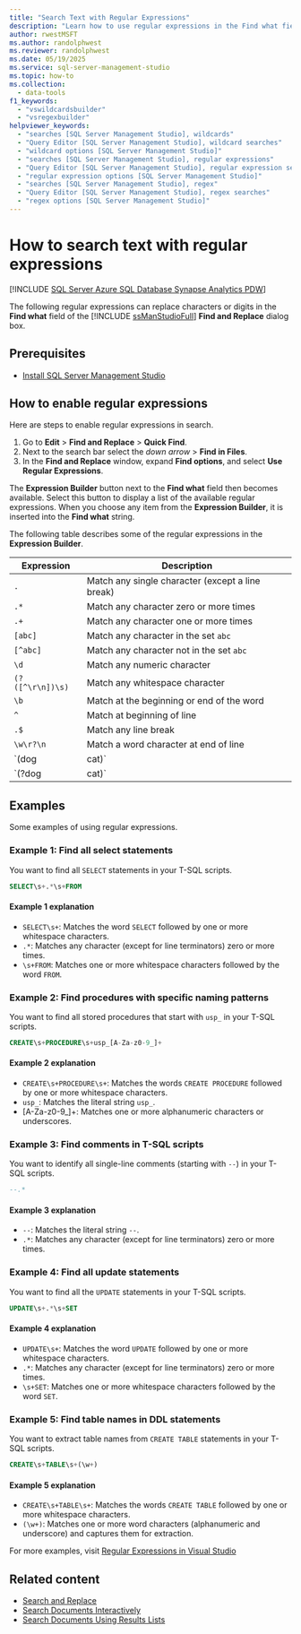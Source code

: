 ```yaml
---
title: "Search Text with Regular Expressions"
description: "Learn how to use regular expressions in the Find what field of a Find and Replace dialog box to specify a pattern to be matched."
author: rwestMSFT
ms.author: randolphwest
ms.reviewer: randolphwest
ms.date: 05/19/2025
ms.service: sql-server-management-studio
ms.topic: how-to
ms.collection:
  - data-tools
f1_keywords:
  - "vswildcardsbuilder"
  - "vsregexbuilder"
helpviewer_keywords:
  - "searches [SQL Server Management Studio], wildcards"
  - "Query Editor [SQL Server Management Studio], wildcard searches"
  - "wildcard options [SQL Server Management Studio]"
  - "searches [SQL Server Management Studio], regular expressions"
  - "Query Editor [SQL Server Management Studio], regular expression searches"
  - "regular expression options [SQL Server Management Studio]"
  - "searches [SQL Server Management Studio], regex"
  - "Query Editor [SQL Server Management Studio], regex searches"
  - "regex options [SQL Server Management Studio]"
---
```


# How to search text with regular expressions

[!INCLUDE [SQL Server Azure SQL Database Synapse Analytics PDW](../includes/applies-to-version/sql-asdb-asdbmi-asa-pdw.md)]

The following regular expressions can replace characters or digits in the **Find what** field of the [!INCLUDE [ssManStudioFull](../includes/ssmanstudiofull-md.md)] **Find and Replace** dialog box.

## Prerequisites

- [Install SQL Server Management Studio](../install/install.md)

## How to enable regular expressions

Here are steps to enable regular expressions in search.

1. Go to **Edit** > **Find and Replace** > **Quick Find**.
1. Next to the search bar select the *down arrow* > **Find in Files**.
1. In the **Find and Replace** window, expand **Find options**, and select **Use Regular Expressions**.

The **Expression Builder** button next to the **Find what** field then becomes available. Select this button to display a list of the available regular expressions. When you choose any item from the **Expression Builder**, it is inserted into the **Find what** string.

The following table describes some of the regular expressions in the **Expression Builder**.

| Expression | Description |
| --- | --- |
| `.` | Match any single character (except a line break) |
| `.*` | Match any character zero or more times |
| `.+` | Match any character one or more times |
| `[abc]` | Match any character in the set `abc` |
| `[^abc]` | Match any character not in the set `abc` |
| `\d` | Match any numeric character |
| `(?([^\r\n])\s)` | Match any whitespace character |
| `\b` | Match at the beginning or end of the word |
| `^` | Match at beginning of line |
| `.$` | Match any line break |
| `\w\r?\n` | Match a word character at end of line |
| `(dog | cat)` | Capture and implicitly number the expression `dog | cat` |
| `(?<pet>dog | cat)` | Capture subexpression `dog | cat` and name it `pet` |

## Examples

Some examples of using regular expressions.

### Example 1: Find all select statements

You want to find all `SELECT` statements in your T-SQL scripts.

  ```sql
  SELECT\s+.*\s+FROM
  ```

#### Example 1 explanation

- `SELECT\s+`: Matches the word `SELECT` followed by one or more whitespace characters.
- `.*`: Matches any character (except for line terminators) zero or more times.
- `\s+FROM`: Matches one or more whitespace characters followed by the word `FROM`.

### Example 2: Find procedures with specific naming patterns

You want to find all stored procedures that start with `usp_` in your T-SQL scripts.

  ```sql
  CREATE\s+PROCEDURE\s+usp_[A-Za-z0-9_]+
  ```

#### Example 2 explanation

- `CREATE\s+PROCEDURE\s+`: Matches the words `CREATE PROCEDURE` followed by one or more whitespace characters.
- `usp_`: Matches the literal string `usp_`.
- [A-Za-z0-9_]+: Matches one or more alphanumeric characters or underscores.

### Example 3: Find comments in T-SQL scripts

You want to identify all single-line comments (starting with `--`) in your T-SQL scripts.

  ```sql
  --.*
  ```

#### Example 3 explanation

- `--`: Matches the literal string `--`.
- `.*`: Matches any character (except for line terminators) zero or more times.

### Example 4: Find all update statements

You want to find all the `UPDATE` statements in your T-SQL scripts.

  ```sql
  UPDATE\s+.*\s+SET
  ```

#### Example 4 explanation

- `UPDATE\s+`: Matches the word `UPDATE` followed by one or more whitespace characters.
- `.*`: Matches any character (except for line terminators) zero or more times.
- `\s+SET`: Matches one or more whitespace characters followed by the word `SET`.

### Example 5: Find table names in DDL statements

You want to extract table names from `CREATE TABLE` statements in your T-SQL scripts.

```sql
CREATE\s+TABLE\s+(\w+)
```

#### Example 5 explanation

- `CREATE\s+TABLE\s+`: Matches the words `CREATE TABLE` followed by one or more whitespace characters.
- `(\w+)`: Matches one or more word characters (alphanumeric and underscore) and captures them for extraction.

For more examples, visit [Regular Expressions in Visual Studio](/visualstudio/ide/using-regular-expressions-in-visual-studio)

## Related content

- [Search and Replace](search-and-replace.md)
- [Search Documents Interactively](search-documents-interactively.md)
- [Search Documents Using Results Lists](search-documents-using-results-lists.md)
